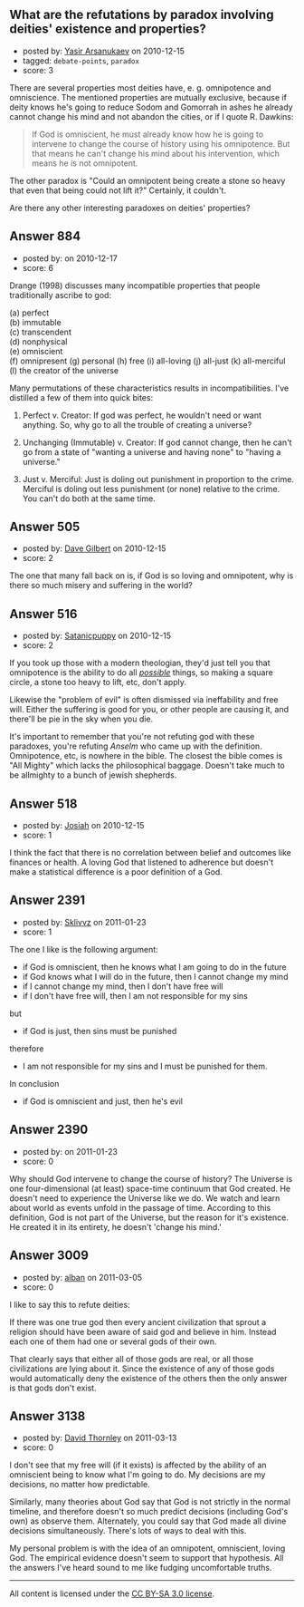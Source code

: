 ## What are the refutations by paradox involving deities' existence and properties?

- posted by: [Yasir Arsanukaev](https://stackexchange.com/users/-1/197-yasir-arsanukaev) on 2010-12-15
- tagged: `debate-points`, `paradox`
- score: 3

There are several properties most deities have, e. g. omnipotence and omniscience. The mentioned properties are mutually exclusive, because if deity knows he's going to reduce Sodom and Gomorrah in ashes he already cannot change his mind and not abandon the cities, or if I quote R. Dawkins:

> If God is omniscient, he must already
> know how he is going to intervene to
> change the course of history using his
> omnipotence. But that means he can't
> change his mind about his
> intervention, which means he is not
> omnipotent.

The other paradox is "Could an omnipotent being create a stone so heavy that even that being could not lift it?" Certainly, it couldn't.

Are there any other interesting paradoxes on deities' properties?


## Answer 884

- posted by: [](https://stackexchange.com/users/-1/280-user280) on 2010-12-17
- score: 6

Drange (1998) discusses many incompatible properties that people traditionally ascribe to god:

(a) perfect                   
(b) immutable                 
(c) transcendent              
(d) nonphysical               
(e) omniscient                
(f) omnipresent
(g) personal
(h) free 
(i) all-loving 
(j) all-just
(k) all-merciful
(l) the creator of the universe

Many permutations of these characteristics results in incompatibilities. I've distilled a few of them into quick bites:

1. Perfect v. Creator: If god was perfect, he wouldn't need or want anything. So, why go to all the trouble of creating a universe?

2. Unchanging (Immutable) v. Creator: If god cannot change, then he can't go from a state of "wanting a universe and having none" to "having a universe."

3. Just v. Merciful: Just is doling out punishment in proportion to the crime. Merciful is doling out less punishment (or none) relative to the crime. You can't do both at the same time.


## Answer 505

- posted by: [Dave Gilbert](https://stackexchange.com/users/-1/238-dave-gilbert) on 2010-12-15
- score: 2

The one that many fall back on is, if God is so loving and omnipotent, why is there so much misery and suffering in the world?


## Answer 516

- posted by: [Satanicpuppy](https://stackexchange.com/users/-1/169-satanicpuppy) on 2010-12-15
- score: 2

If you took up those with a modern theologian, they'd just tell you that omnipotence is the ability to do all *<a href="http://www.smbc-comics.com/index.php?db=comics&id=2084#comic">possible</a>* things, so making a square circle, a stone too heavy to lift, etc, don't apply.

Likewise the "problem of evil" is often dismissed via ineffability and free will. Either the suffering is good for you, or other people are causing it, and there'll be pie in the sky when you die.

It's important to remember that you're not refuting god with these paradoxes, you're refuting *Anselm* who came up with the definition. Omnipotence, etc, is nowhere in the bible. The closest the bible comes is "All Mighty" which lacks the philosophical baggage. Doesn't take much to be allmighty to a bunch of jewish shepherds.


## Answer 518

- posted by: [Josiah](https://stackexchange.com/users/-1/88-josiah) on 2010-12-15
- score: 1

I think the fact that there is no correlation between belief and outcomes like finances or health. A loving God that listened to adherence but doesn't make a statistical difference is a poor definition of a God.


## Answer 2391

- posted by: [Sklivvz](https://stackexchange.com/users/-1/675-sklivvz) on 2011-01-23
- score: 1

The one I like is the following argument:

 - if God is omniscient, then he knows what I am going to do in the future
 - if God knows what I will do in the future, then I cannot change my mind
 - if I cannot change my mind, then I don't have free will
 - if I don't have free will, then I am not responsible for my sins

but

 - if God is just, then sins must be punished

therefore

 - I am not responsible for my sins and I must be punished for them. 

In conclusion 

 - if God is omniscient and just, then he's evil


## Answer 2390

- posted by: [](https://stackexchange.com/users/-1/847-user847) on 2011-01-23
- score: 0

Why should God intervene to change the course of history? The Universe is one four-dimensional (at least) space-time continuum that God created. He doesn't need to experience the Universe like we do. We watch and learn about world as events unfold in the passage of time. According to this definition, God is not part of the Universe, but the reason for it's existence. He created it in its entirety, he doesn't 'change his mind.'


## Answer 3009

- posted by: [alban](https://stackexchange.com/users/-1/1200-alban) on 2011-03-05
- score: 0

I like to say this to refute deities:

If there was one true god then every ancient civilization that sprout a religion should have been aware of said god and believe in him. Instead each one of them had one or several gods of their own.

That clearly says that either all of those gods are real, or all those civilizations are lying about it. Since the existence of any of those gods would automatically deny the existence of the others then the only answer is that gods don't exist.


## Answer 3138

- posted by: [David Thornley](https://stackexchange.com/users/-1/516-david-thornley) on 2011-03-13
- score: 0

I don't see that my free will (if it exists) is affected by the ability of an omniscient being to know what I'm going to do.  My decisions are my decisions, no matter how predictable.

Similarly, many theories about God say that God is not strictly in the normal timeline, and therefore doesn't so much predict decisions (including God's own) as observe them.  Alternately, you could say that God made all divine decisions simultaneously.  There's lots of ways to deal with this.

My personal problem is with the idea of an omnipotent, omniscient, loving God.  The empirical evidence doesn't seem to support that hypothesis.  All the answers I've heard sound to me like fudging uncomfortable truths.



---

All content is licensed under the [CC BY-SA 3.0 license](https://creativecommons.org/licenses/by-sa/3.0/).
